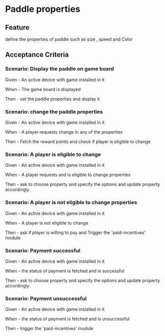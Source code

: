 # Paddle properties

## Feature

  define the properties of paddle such as size , speed and Color
  
## Acceptance Criteria

### Scenario: Display the paddle on game board

  Given - An active device with game installed in it
  
  When - The game board is displayed
  
  Then - set the paddle properties and display it

### Scenario: change the paddle properties

  Given - An active device with game installed in it
  
  When - A player requests change in any of the properties
  
  Then - Fetch the reward points and check if player is eligible to change
  
### Scenario: A player is eligible to change

  Given - An active device with game installed in it
  
  When - A player requests and is eligible to change properties
  
  Then - ask to choose property and specify the options
  and update property accordingly
  
### Scenario: A player is not eligible to change properties

  Given - An active device with game installed in it
  
  When - A player is not eligible to change
  
  Then - ask if player is willing to pay and
  Trigger the 'paid-incentives' module
  
### Scenario: Payment successful

  Given - An active device with game installed in it
  
  When - the status of payment is fetched and is successful
  
  Then - ask to choose property and specify the options
  and update property accordingly

### Scenario: Payment unsuccessful
  
  Given - An active device with game installed in it
  
  When - the status of payment is fetched and is unsuccessful
  
  Then - trigger the 'paid-incentives' module
